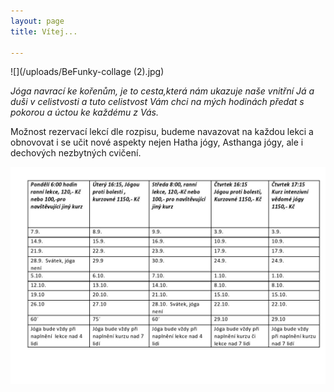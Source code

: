 ```yaml
---
layout: page
title: Vítej...

---
```

![](/uploads/BeFunky-collage (2).jpg)

_Jóga navrací ke kořenům, je to cesta,která nám ukazuje naše vnitřní Já a duši v celistvosti a tuto celistvost Vám chci na mých hodinách předat s pokorou a úctou ke každému z Vás._

Možnost rezervací lekcí dle rozpisu, budeme navazovat na každou lekci a obnovovat i se učit nové aspekty nejen Hatha jógy, Asthanga jógy, ale i dechových nezbytných cvičení.

![](/uploads/pondeli-6-page0001-2.jpg)
